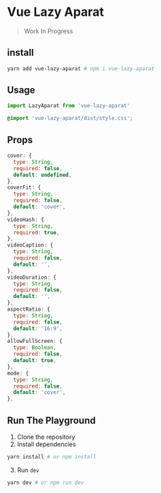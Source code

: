# Vue Lazy Aparat

> Work In Progress

## install

```bash
yarn add vue-lazy-aparat # npm i vue-lazy-aparat
```

## Usage

```js
import LazyAparat from 'vue-lazy-aparat'
```

```css
@import 'vue-lazy-aparat/dist/style.css';
```

## Props

```js
cover: {
  type: String,
  required: false,
  default: undefined,
},
coverFit: {
  type: String,
  required: false,
  default: 'cover',
},
videoHash: {
  type: String,
  required: true,
},
videoCaption: {
  type: String,
  required: false,
  default: '',
},
videoDuration: {
  type: String,
  required: false,
  default: '',
},
aspectRatio: {
  type: String,
  required: false,
  default: '16:9',
},
allowFullScreen: {
  type: Boolean,
  required: false,
  default: true,
},
mode: {
  type: String,
  required: false,
  default: 'cover',
},
```

## Run The Playground

1. Clone the repository
2. Install dependencies

```bash
yarn install # or npm install
```

3. Run `dev`

```bash
yarn dev # or npm run dev
```
